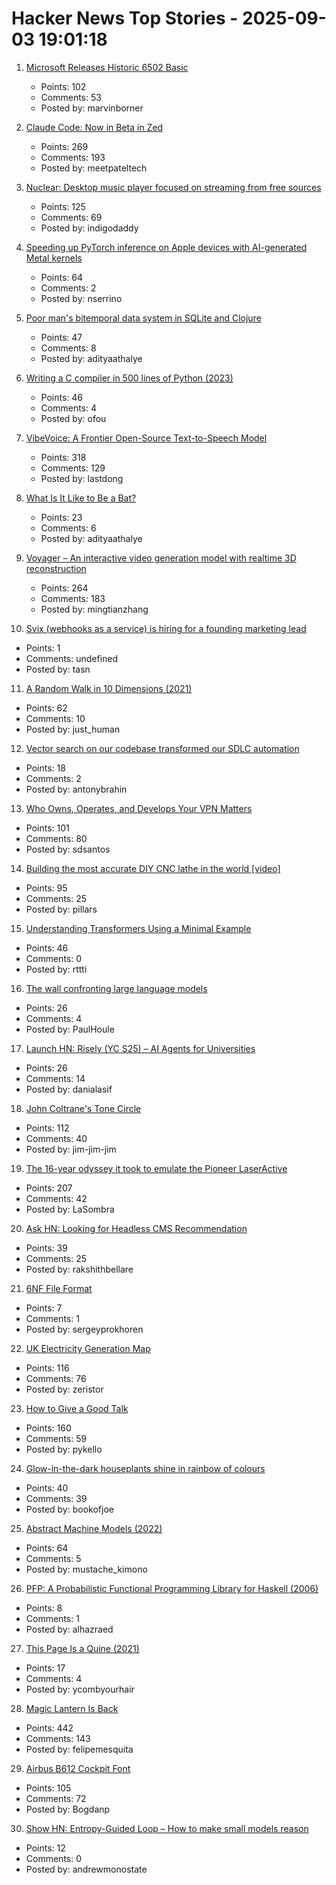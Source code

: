 # Hacker News Top Stories - 2025-09-03 19:01:18

1. [Microsoft Releases Historic 6502 Basic](https://github.com/microsoft/BASIC-M6502)
   - Points: 102
   - Comments: 53
   - Posted by: marvinborner

2. [Claude Code: Now in Beta in Zed](https://zed.dev/blog/claude-code-via-acp)
   - Points: 269
   - Comments: 193
   - Posted by: meetpateltech

3. [Nuclear: Desktop music player focused on streaming from free sources](https://github.com/nukeop/nuclear)
   - Points: 125
   - Comments: 69
   - Posted by: indigodaddy

4. [Speeding up PyTorch inference on Apple devices with AI-generated Metal kernels](https://gimletlabs.ai/blog/ai-generated-metal-kernels)
   - Points: 64
   - Comments: 2
   - Posted by: nserrino

5. [Poor man's bitemporal data system in SQLite and Clojure](https://www.evalapply.org/posts/poor-mans-time-oriented-data-system/index.html)
   - Points: 47
   - Comments: 8
   - Posted by: adityaathalye

6. [Writing a C compiler in 500 lines of Python (2023)](https://vgel.me/posts/c500/)
   - Points: 46
   - Comments: 4
   - Posted by: ofou

7. [VibeVoice: A Frontier Open-Source Text-to-Speech Model](https://microsoft.github.io/VibeVoice/)
   - Points: 318
   - Comments: 129
   - Posted by: lastdong

8. [What Is It Like to Be a Bat?](https://en.wikipedia.org/wiki/What_Is_It_Like_to_Be_a_Bat%3F)
   - Points: 23
   - Comments: 6
   - Posted by: adityaathalye

9. [Voyager – An interactive video generation model with realtime 3D reconstruction](https://github.com/Tencent-Hunyuan/HunyuanWorld-Voyager)
   - Points: 264
   - Comments: 183
   - Posted by: mingtianzhang

10. [Svix (webhooks as a service) is hiring for a founding marketing lead](https://www.svix.com/careers/?ashby_jid=ca9d34d5-94c9-4729-836a-423725ee8b22)
   - Points: 1
   - Comments: undefined
   - Posted by: tasn

11. [A Random Walk in 10 Dimensions (2021)](https://galileo-unbound.blog/2021/06/28/a-random-walk-in-10-dimensions/)
   - Points: 62
   - Comments: 10
   - Posted by: just_human

12. [Vector search on our codebase transformed our SDLC automation](https://medium.com/@antonybrahin/grounding-ai-in-reality-how-vector-search-on-our-codebase-transformed-our-sdlc-automation-7d068b1244a8)
   - Points: 18
   - Comments: 2
   - Posted by: antonybrahin

13. [Who Owns, Operates, and Develops Your VPN Matters](https://www.opentech.fund/news/who-owns-operates-and-develops-your-vpn-matters-an-analysis-of-transparency-vs-anonymity-in-the-vpn-ecosystem-and-implications-for-users/)
   - Points: 101
   - Comments: 80
   - Posted by: sdsantos

14. [Building the most accurate DIY CNC lathe in the world [video]](https://www.youtube.com/watch?v=vEr2CJruwEM)
   - Points: 95
   - Comments: 25
   - Posted by: pillars

15. [Understanding Transformers Using a Minimal Example](https://rti.github.io/gptvis/)
   - Points: 46
   - Comments: 0
   - Posted by: rttti

16. [The wall confronting large language models](https://arxiv.org/abs/2507.19703)
   - Points: 26
   - Comments: 4
   - Posted by: PaulHoule

17. [Launch HN: Risely (YC S25) – AI Agents for Universities](undefined)
   - Points: 26
   - Comments: 14
   - Posted by: danialasif

18. [John Coltrane's Tone Circle](https://roelsworld.eu/blog-saxophone/coltrane-tone-circle/)
   - Points: 112
   - Comments: 40
   - Posted by: jim-jim-jim

19. [The 16-year odyssey it took to emulate the Pioneer LaserActive](https://www.readonlymemo.com/this-is-the-first-the-16-year-odyssey-of-time-money-wrong-turns-and-frustration-it-took-to-finally-emulate-the-pioneer-laseractive/)
   - Points: 207
   - Comments: 42
   - Posted by: LaSombra

20. [Ask HN: Looking for Headless CMS Recommendation](undefined)
   - Points: 39
   - Comments: 25
   - Posted by: rakshithbellare

21. [6NF File Format](https://habr.com/en/articles/942516/)
   - Points: 7
   - Comments: 1
   - Posted by: sergeyprokhoren

22. [UK Electricity Generation Map](https://www.energydashboard.co.uk/map)
   - Points: 116
   - Comments: 76
   - Posted by: zeristor

23. [How to Give a Good Talk](https://blog.sigplan.org/2025/03/31/how-to-give-a-good-talk/)
   - Points: 160
   - Comments: 59
   - Posted by: pykello

24. [Glow-in-the-dark houseplants shine in rainbow of colours](https://www.nature.com/articles/d41586-025-02740-2)
   - Points: 40
   - Comments: 39
   - Posted by: bookofjoe

25. [Abstract Machine Models (2022)](https://dr-knz.net/abstract-machine-models.html)
   - Points: 64
   - Comments: 5
   - Posted by: mustache_kimono

26. [PFP: A Probabilistic Functional Programming Library for Haskell (2006)](https://web.engr.oregonstate.edu/~erwig/pfp/)
   - Points: 8
   - Comments: 1
   - Posted by: alhazraed

27. [This Page Is a Quine (2021)](https://pranavg.me/)
   - Points: 17
   - Comments: 4
   - Posted by: ycombyourhair

28. [Magic Lantern Is Back](https://www.magiclantern.fm/forum/index.php?topic=27315.0)
   - Points: 442
   - Comments: 143
   - Posted by: felipemesquita

29. [Airbus B612 Cockpit Font](https://github.com/polarsys/b612)
   - Points: 105
   - Comments: 72
   - Posted by: Bogdanp

30. [Show HN: Entropy-Guided Loop – How to make small models reason](https://github.com/monostate/weave-logprobs-reasoning-loop)
   - Points: 12
   - Comments: 0
   - Posted by: andrewmonostate

